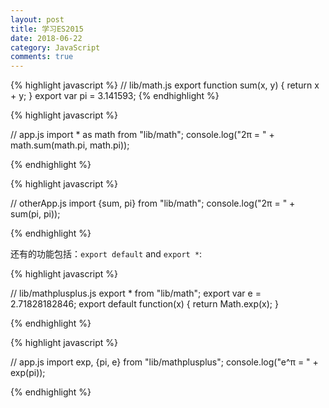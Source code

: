 ```yaml
---
layout: post
title: 学习ES2015
date: 2018-06-22
category: JavaScript
comments: true
---
```


{% highlight javascript %}
// lib/math.js
export function sum(x, y) {
  return x + y;
}
export var pi = 3.141593;
{% endhighlight %}

{% highlight javascript %}

// app.js
import * as math from "lib/math";
console.log("2π = " + math.sum(math.pi, math.pi));

{% endhighlight %}

{% highlight javascript %}

// otherApp.js
import {sum, pi} from "lib/math";
console.log("2π = " + sum(pi, pi));

{% endhighlight %}

还有的功能包括：`export default` and `export *`:

{% highlight javascript %}

// lib/mathplusplus.js
export * from "lib/math";
export var e = 2.71828182846;
export default function(x) {
    return Math.exp(x);
}

{% endhighlight %}

{% highlight javascript %}

// app.js
import exp, {pi, e} from "lib/mathplusplus";
console.log("e^π = " + exp(pi));

{% endhighlight %}
